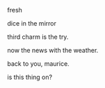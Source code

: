 fresh

dice in the mirror

third charm is the try.

now the news with the weather.

back to you, maurice.

is this thing on?
